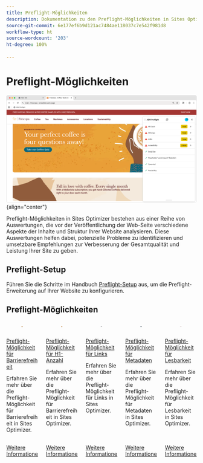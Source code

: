 ```yaml
---
title: Preflight-Möglichkeiten
description: Dokumentation zu den Preflight-Möglichkeiten in Sites Optimizer.
source-git-commit: 6e177ef6b9d121ac7484ae118037c7e542f981d8
workflow-type: ht
source-wordcount: '203'
ht-degree: 100%

---
```



# Preflight-Möglichkeiten

![Preflight-Möglichkeiten](./assets/overview/hero.png){align="center"}

Preflight-Möglichkeiten in Sites Optimizer bestehen aus einer Reihe von Auswertungen, die vor der Veröffentlichung der Web-Seite verschiedene Aspekte der Inhalte und Struktur Ihrer Website analysieren. Diese Auswertungen helfen dabei, potenzielle Probleme zu identifizieren und umsetzbare Empfehlungen zur Verbesserung der Gesamtqualität und Leistung Ihrer Site zu geben.

## Preflight-Setup

Führen Sie die Schritte im Handbuch [Preflight-Setup](./setup.md) aus, um die Preflight-Erweiterung auf Ihrer Website zu konfigurieren.

## Preflight-Möglichkeiten

<!-- CARDS
* ./accessibility.md
* ./h1-count.md
* ./links.md
* ./meta-data.md
* ./readability.md
-->
<!-- START CARDS HTML - DO NOT MODIFY BY HAND -->
<div class="columns">
    <div class="column is-half-tablet is-half-desktop is-one-third-widescreen" aria-label="Preflight Accessibility Opportunity">
        <div class="card" style="height: 100%; display: flex; flex-direction: column; height: 100%;">
            <div class="card-image">
                <figure class="image x-is-16by9">
                    <a href="./accessibility.md" title="Preflight-Möglichkeit für Barrierefreiheit" target="_blank" rel="referrer">
                        <img class="is-bordered-r-small" src="assets/accessibility/hero.png" alt="Preflight-Möglichkeit für Barrierefreiheit"
                             style="width: 100%; aspect-ratio: 16 / 9; object-fit: cover; overflow: hidden; display: block; margin: auto;">
                    </a>
                </figure>
            </div>
            <div class="card-content is-padded-small" style="display: flex; flex-direction: column; flex-grow: 1; justify-content: space-between;">
                <div class="top-card-content">
                    <p class="headline is-size-6 has-text-weight-bold">
                        <a href="./accessibility.md" target="_blank" rel="referrer" title="Preflight-Möglichkeit für Barrierefreiheit">Preflight-Möglichkeit für Barrierefreiheit</a>
                    </p>
                    <p class="is-size-6">Erfahren Sie mehr über die Preflight-Möglichkeit für Barrierefreiheit in Sites Optimizer.</p>
                </div>
                <a href="./accessibility.md" target="_blank" rel="referrer" class="spectrum-Button spectrum-Button--outline spectrum-Button--primary spectrum-Button--sizeM" style="align-self: flex-start; margin-top: 1rem;">
                    <span class="spectrum-Button-label has-no-wrap has-text-weight-bold">Weitere Informationen</span>
                </a>
            </div>
        </div>
    </div>
    <div class="column is-half-tablet is-half-desktop is-one-third-widescreen" aria-label="Preflight H1 Count Opportunity">
        <div class="card" style="height: 100%; display: flex; flex-direction: column; height: 100%;">
            <div class="card-image">
                <figure class="image x-is-16by9">
                    <a href="./h1-count.md" title="Preflight-Möglichkeit für H1-Anzahl" target="_blank" rel="referrer">
                        <img class="is-bordered-r-small" src="assets/h1-count/hero.png" alt="Preflight-Möglichkeit für H1-Anzahl"
                             style="width: 100%; aspect-ratio: 16 / 9; object-fit: cover; overflow: hidden; display: block; margin: auto;">
                    </a>
                </figure>
            </div>
            <div class="card-content is-padded-small" style="display: flex; flex-direction: column; flex-grow: 1; justify-content: space-between;">
                <div class="top-card-content">
                    <p class="headline is-size-6 has-text-weight-bold">
                        <a href="./h1-count.md" target="_blank" rel="referrer" title="Preflight-Möglichkeit für H1-Anzahl">Preflight-Möglichkeit für H1-Anzahl</a>
                    </p>
                    <p class="is-size-6">Erfahren Sie mehr über die Preflight-Möglichkeit für Barrierefreiheit in Sites Optimizer.</p>
                </div>
                <a href="./h1-count.md" target="_blank" rel="referrer" class="spectrum-Button spectrum-Button--outline spectrum-Button--primary spectrum-Button--sizeM" style="align-self: flex-start; margin-top: 1rem;">
                    <span class="spectrum-Button-label has-no-wrap has-text-weight-bold">Weitere Informationen</span>
                </a>
            </div>
        </div>
    </div>
    <div class="column is-half-tablet is-half-desktop is-one-third-widescreen" aria-label="Preflight Links Opportunity">
        <div class="card" style="height: 100%; display: flex; flex-direction: column; height: 100%;">
            <div class="card-image">
                <figure class="image x-is-16by9">
                    <a href="./links.md" title="Preflight-Möglichkeit für Links" target="_blank" rel="referrer">
                        <img class="is-bordered-r-small" src="assets/links/hero.png" alt="Preflight-Möglichkeit für Links"
                             style="width: 100%; aspect-ratio: 16 / 9; object-fit: cover; overflow: hidden; display: block; margin: auto;">
                    </a>
                </figure>
            </div>
            <div class="card-content is-padded-small" style="display: flex; flex-direction: column; flex-grow: 1; justify-content: space-between;">
                <div class="top-card-content">
                    <p class="headline is-size-6 has-text-weight-bold">
                        <a href="./links.md" target="_blank" rel="referrer" title="Preflight-Möglichkeit für Links">Preflight-Möglichkeit für Links</a>
                    </p>
                    <p class="is-size-6">Erfahren Sie mehr über die Preflight-Möglichkeit für Links in Sites Optimizer.</p>
                </div>
                <a href="./links.md" target="_blank" rel="referrer" class="spectrum-Button spectrum-Button--outline spectrum-Button--primary spectrum-Button--sizeM" style="align-self: flex-start; margin-top: 1rem;">
                    <span class="spectrum-Button-label has-no-wrap has-text-weight-bold">Weitere Informationen</span>
                </a>
            </div>
        </div>
    </div>
    <div class="column is-half-tablet is-half-desktop is-one-third-widescreen" aria-label="Preflight Metadata Opportunity">
        <div class="card" style="height: 100%; display: flex; flex-direction: column; height: 100%;">
            <div class="card-image">
                <figure class="image x-is-16by9">
                    <a href="./meta-data.md" title="Preflight-Möglichkeit für Metadaten" target="_blank" rel="referrer">
                        <img class="is-bordered-r-small" src="assets/metadata/hero.png" alt="Preflight-Möglichkeit für Metadaten"
                             style="width: 100%; aspect-ratio: 16 / 9; object-fit: cover; overflow: hidden; display: block; margin: auto;">
                    </a>
                </figure>
            </div>
            <div class="card-content is-padded-small" style="display: flex; flex-direction: column; flex-grow: 1; justify-content: space-between;">
                <div class="top-card-content">
                    <p class="headline is-size-6 has-text-weight-bold">
                        <a href="./meta-data.md" target="_blank" rel="referrer" title="Preflight-Möglichkeit für Metadaten">Preflight-Möglichkeit für Metadaten</a>
                    </p>
                    <p class="is-size-6">Erfahren Sie mehr über die Preflight-Möglichkeit für Metadaten in Sites Optimizer.</p>
                </div>
                <a href="./meta-data.md" target="_blank" rel="referrer" class="spectrum-Button spectrum-Button--outline spectrum-Button--primary spectrum-Button--sizeM" style="align-self: flex-start; margin-top: 1rem;">
                    <span class="spectrum-Button-label has-no-wrap has-text-weight-bold">Weitere Informationen</span>
                </a>
            </div>
        </div>
    </div>
    <div class="column is-half-tablet is-half-desktop is-one-third-widescreen" aria-label="Preflight Readability Opportunity">
        <div class="card" style="height: 100%; display: flex; flex-direction: column; height: 100%;">
            <div class="card-image">
                <figure class="image x-is-16by9">
                    <a href="./readability.md" title="Preflight-Möglichkeit für Lesbarkeit" target="_blank" rel="referrer">
                        <img class="is-bordered-r-small" src="assets/readability/hero.png" alt="Preflight-Möglichkeit für Lesbarkeit"
                             style="width: 100%; aspect-ratio: 16 / 9; object-fit: cover; overflow: hidden; display: block; margin: auto;">
                    </a>
                </figure>
            </div>
            <div class="card-content is-padded-small" style="display: flex; flex-direction: column; flex-grow: 1; justify-content: space-between;">
                <div class="top-card-content">
                    <p class="headline is-size-6 has-text-weight-bold">
                        <a href="./readability.md" target="_blank" rel="referrer" title="Preflight-Möglichkeit für Lesbarkeit">Preflight-Möglichkeit für Lesbarkeit</a>
                    </p>
                    <p class="is-size-6">Erfahren Sie mehr über die Preflight-Möglichkeit für Lesbarkeit in Sites Optimizer.</p>
                </div>
                <a href="./readability.md" target="_blank" rel="referrer" class="spectrum-Button spectrum-Button--outline spectrum-Button--primary spectrum-Button--sizeM" style="align-self: flex-start; margin-top: 1rem;">
                    <span class="spectrum-Button-label has-no-wrap has-text-weight-bold">Weitere Informationen</span>
                </a>
            </div>
        </div>
    </div>
</div>
<!-- END CARDS HTML - DO NOT MODIFY BY HAND -->
